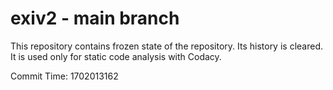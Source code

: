 # exiv2 - main branch

This repository contains frozen state of the repository.
Its history is cleared. It is used only for static code
analysis with Codacy.

Commit Time: 1702013162